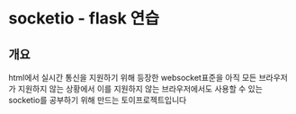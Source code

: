 # socketio - flask 연습

## 개요

html에서 실시간 통신을 지원하기 위해 등장한 websocket표준을 아직 모든 브라우저가 지원하지 않는 상황에서 이를 지원하지 않는 브라우저에서도 사용할 수 있는 socketio를 공부하기 위해 만드는 토이프로젝트입니다